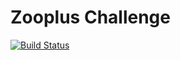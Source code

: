 Zooplus Challenge
=================
[![Build Status](https://travis-ci.org/jomoespe/zooplus-challenge.svg?branch=master)](https://travis-ci.org/jomoespe/zooplus-challenge)
